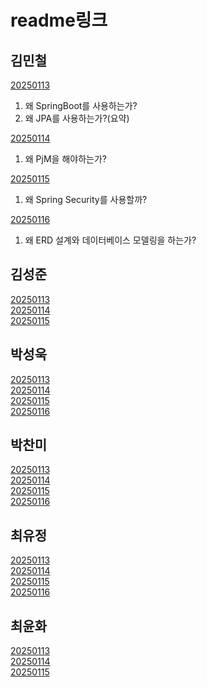 # readme링크

## 김민철
[20250113](김민철/readme.md#20250113)
1. 왜 SpringBoot를 사용하는가?
2. 왜 JPA를 사용하는가?(요약)

[20250114](김민철/readme.md#20250114)
1. 왜 PjM을 해야하는가?

[20250115](김민철/readme.md#20250115)
1. 왜 Spring Security를 사용할까?

[20250116](김민철/readme.md#20250116)
1. 왜 ERD 설계와 데이터베이스 모델링을 하는가?

## 김성준
[20250113](김성준/readme.md#2025.1.13.)<br>
[20250114](김성준/readme.md#2025.1.14.)<br>
[20250115](김성준/readme.md#2025.1.15.)

## 박성욱
[20250113](박성욱/readme.md#20250113)<br>
[20250114](박성욱/readme.md#20250114)<br>
[20250115](박성욱/readme.md#20250115)<br>
[20250116](박성욱/readme.md#20250116)


## 박찬미
[20250113](박찬미/readme.md#2025.1.13.)<br>
[20250114](박찬미/readme.md#2025.1.14.)<br>
[20250115](박찬미/readme.md#2025.1.15.)<br>
[20250116](박찬미/readme.md#2025.1.16.)

## 최유정
[20250113](최유정/readme.md#20250113)<br>
[20250114](최유정/readme.md#20250114)<br>
[20250115](최유정/readme.md#20250115)<br>
[20250116](최유정/readme.md#20250116)<br>


## 최윤화
[20250113](최윤화/readme.md#20250113)<br/>
[20250114](최윤화/readme.md#20250114)<br/>
[20250115](최윤화/readme.md#20250115)<br/>
